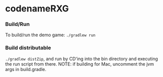# codenameRXG

### Build/Run
To build/run the demo game: `./gradlew run`

### Build distributable
`./gradlew distZip`, and run by CD'ing into the bin directory and executing the run script from there. NOTE: if building for Mac, uncomment the jvm args in build.gradle.

